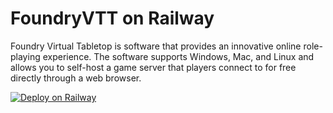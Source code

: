 # FoundryVTT on Railway

Foundry Virtual Tabletop is software that provides an innovative online role-playing experience. The software supports Windows, Mac, and Linux and allows you to self-host a game server that players connect to for free directly through a web browser.

[![Deploy on Railway](https://railway.app/button.svg)](https://railway.app/template/ZwA1Cl?referralCode=trH3DH)

